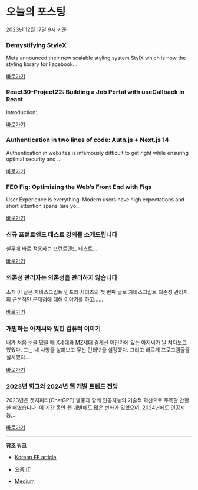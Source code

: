 # 오늘의 포스팅 
2023년 12월 17일 9시 기준 

### Demystifying StyleX 

 Meta announced their new scalable styling system StylX which is now the styling library for Facebook... 

 [바로가기](https://medium.com/gitconnected/demystifying-stylex-a7bb4e26ba22?responsesOpen=true&sortBy=REVERSE_CHRON&source=topic_portal_recommended_stories---------0-84----------frontend----------4802ef57_fe2b_4905_8ce7_972cff1d72c3-------) 

### React30-Project22: Building a Job Portal with useCallback in React 

 Introduction:... 

 [바로가기](https://medium.com/@smhatre59/react30-project22-building-a-job-portal-with-usecallback-in-react-d8305bcc5c5a?responsesOpen=true&sortBy=REVERSE_CHRON&source=topic_portal_recommended_stories---------0-84----------reactjs----------f061d85d_c4d7_46d4_87c2_b0804ac8a43a-------) 

### Authentication in two lines of code: Auth.js + Next.js 14 

 Authentication in websites is infamously difficult to get right while ensuring optimal security and ... 

 [바로가기](https://medium.com/@danielcracbusiness/authentication-in-two-lines-of-code-auth-js-next-js-14-653b252abfd3?responsesOpen=true&sortBy=REVERSE_CHRON&source=topic_portal_recommended_stories---------0-84----------nextjs----------1b3c11e7_b276_4dd7_8285_24b93048965e-------) 

### FEO Fig: Optimizing the Web’s Front End with Figs 

 User Experience is everything. Modern users have high expectations and short attention spans (are yo... 

 [바로가기](https://medium.com/@zackrauzi/feo-fig-optimizing-the-webs-front-end-with-figs-6cecc316234b?responsesOpen=true&sortBy=REVERSE_CHRON&source=topic_portal_recommended_stories---------0-84----------front_end_development----------3fad00c7_0991_4ed5_b21f_71b158a3a44d-------) 

### 신규 프런트엔드 테스트 강의를 소개드립니다 

 실무에 바로 적용하는 프런트엔드 테스트... 

 [바로가기](https://kofearticle.substack.com/p/299) 

###  의존성 관리자는 의존성을 관리하지 않습니다 

 소개 이 글은 자바스크립트 인프라 시리즈의 첫 번째 글로 자바스크립트 의존성 관리자의 근본적인 문제점에 대해 이야기를 하고…... 

 [바로가기](https://kofearticle.substack.com/p/korean-fe-article-c31) 

### 개발하는 아저씨와 잊힌 컴퓨터 이야기 

 내가 처음 눈을 떴을 때 X세대와 MZ세대 경계선 어딘가에 있는 아저씨가 날 쳐다보고 있었다. 그는 내 사양을 살펴보고 무선 인터넷을 설정했다. 그리고 빠르게 프로그램들을 설치했다... 

 [바로가기](https://yozm.wishket.com/magazine/detail/2368/) 

### 2023년 회고와 2024년 웹 개발 트렌드 전망 

 2023년은 챗지피티(ChatGPT) 열풍과 함께 인공지능의 기술적 혁신으로 주목할 만한 한 해였습니다. 이 기간 동안 웹 개발에도 많은 변화가 있었으며, 2024년에도 인공지능,... 

 [바로가기](https://yozm.wishket.com/magazine/detail/2364/) 

---

**참조 링크**

- [Korean FE article](https://kofearticle.substack.com) 

- [요즘 IT](https://yozm.wishket.com/magazine) 

- [Medium](https://medium.com) 

